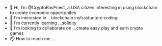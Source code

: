 - 👋 Hi, I’m @CryptoRasPriest, a USA citizen interesting in using blockchain to create economic opportunites
- 👀 I’m interested in ...blockchain insfrastucture coding
- 🌱 I’m currently learning ...solidity
- 💞️ I’m looking to collaborate on ...create easy play and earn crypto games
- 📫 How to reach me ...

<!---
CryptoRasPriest/CryptoRasPriest is a ✨ special ✨ repository because its `README.md` (this file) appears on your GitHub profile.
You can click the Preview link to take a look at your changes.
--->
